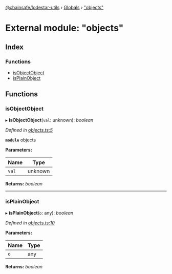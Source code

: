 [@chainsafe/lodestar-utils](../README.md) › [Globals](../globals.md) › ["objects"](_objects_.md)

# External module: "objects"

## Index

### Functions

* [isObjectObject](_objects_.md#isobjectobject)
* [isPlainObject](_objects_.md#isplainobject)

## Functions

###  isObjectObject

▸ **isObjectObject**(`val`: unknown): *boolean*

*Defined in [objects.ts:5](https://github.com/ChainSafe/lodestar/blob/6d8273318/packages/lodestar-utils/src/objects.ts#L5)*

**`module`** objects

**Parameters:**

Name | Type |
------ | ------ |
`val` | unknown |

**Returns:** *boolean*

___

###  isPlainObject

▸ **isPlainObject**(`o`: any): *boolean*

*Defined in [objects.ts:10](https://github.com/ChainSafe/lodestar/blob/6d8273318/packages/lodestar-utils/src/objects.ts#L10)*

**Parameters:**

Name | Type |
------ | ------ |
`o` | any |

**Returns:** *boolean*
